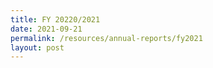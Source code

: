```yaml
---
title: FY 20220/2021
date: 2021-09-21
permalink: /resources/annual-reports/fy2021
layout: post
---
```

